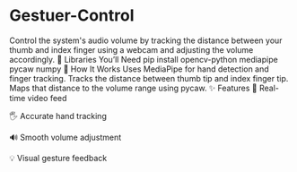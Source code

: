 # Gestuer-Control
Control the system's audio volume by tracking the distance between your thumb and index finger using a webcam and adjusting the volume accordingly.
🧰 Libraries You’ll Need
pip install opencv-python mediapipe pycaw numpy
🧠 How It Works
Uses MediaPipe for hand detection and finger tracking.
Tracks the distance between thumb tip and index finger tip.
Maps that distance to the volume range using pycaw.
✨ Features
🎥 Real-time video feed

🖐️ Accurate hand tracking

🔊 Smooth volume adjustment

💡 Visual gesture feedback




